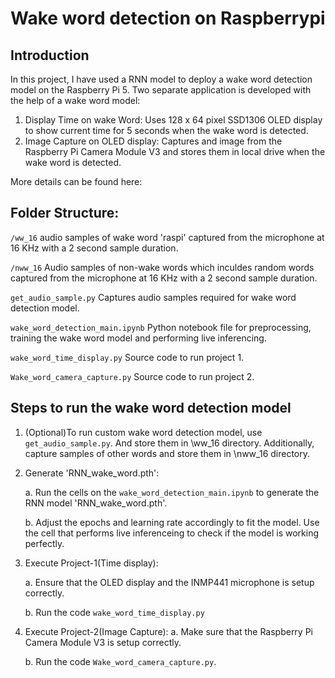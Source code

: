 # Wake word detection on Raspberrypi

## Introduction
In this project, I have used a RNN model to deploy a wake word detection model on the Raspberry Pi 5. Two separate application is developed with the help of a wake word model:
1. Display Time on wake Word: Uses 128 x 64 pixel SSD1306 OLED display to show current time for 5 seconds when the wake word is detected.
2. Image Capture on OLED display: Captures and image from the Raspberry Pi Camera Module V3 and stores them in local drive when the wake word is detected.

More details can be found here: 

## Folder Structure:
`/ww_16` audio samples of wake word 'raspi' captured from the microphone at 16 KHz with a 2 second sample duration.

`/nww_16` Audio samples of non-wake words which inculdes random words captured from the microphone at 16 KHz with a 2 second sample duration.

`get_audio_sample.py` Captures audio samples required for wake word detection model.

`wake_word_detection_main.ipynb` Python notebook file for preprocessing, training the wake word model and performing live inferencing.

`wake_word_time_display.py` Source code to run project 1.

`Wake_word_camera_capture.py` Source code to run project 2.


## Steps to run the wake word detection model

1. (Optional)To run custom wake word detection model, use `get_audio_sample.py`. And store them in \ww_16 directory. Additionally, capture samples of other words and store them in \nww_16 directory.
   
2. Generate 'RNN_wake_word.pth':
   
    a. Run the cells on the `wake_word_detection_main.ipynb` to generate the RNN model 'RNN_wake_word.pth'.

    b. Adjust the epochs and learning rate accordingly to fit the model. Use the cell that performs live inferenceing to check if the model is working perfectly.

3. Execute Project-1(Time display):

    a. Ensure that the OLED display and the INMP441 microphone is setup correctly.

    b. Run the code `wake_word_time_display.py`

4. Execute Project-2(Image Capture):
   a. Make sure that the Raspberry Pi Camera Module V3 is setup correctly.

   b. Run the code `Wake_word_camera_capture.py`.




